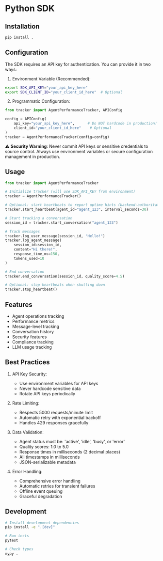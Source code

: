 # Python SDK

## Installation

```bash
pip install .
```

## Configuration

The SDK requires an API key for authentication. You can provide it in two ways:

1. Environment Variable (Recommended):
```bash
export SDK_API_KEY="your_api_key_here"
export SDK_CLIENT_ID="your_client_id_here"  # Optional
```

2. Programmatic Configuration:
```python
from tracker import AgentPerformanceTracker, APIConfig

config = APIConfig(
    api_key="your_api_key_here",      # Do NOT hardcode in production!
    client_id="your_client_id_here"    # Optional
)
tracker = AgentPerformanceTracker(config=config)
```

⚠️ **Security Warning**: Never commit API keys or sensitive credentials to source control. Always use environment variables or secure configuration management in production.

## Usage

```python
from tracker import AgentPerformanceTracker

# Initialize tracker (will use SDK_API_KEY from environment)
tracker = AgentPerformanceTracker()

# Optional: start heartbeats to report uptime hints (backend-authoritative uptime)
tracker.start_heartbeat(agent_id="agent_123", interval_seconds=30)

# Start tracking a conversation
session_id = tracker.start_conversation("agent_123")

# Track messages
tracker.log_user_message(session_id, "Hello!")
tracker.log_agent_message(
    session_id=session_id,
    content="Hi there!",
    response_time_ms=150,
    tokens_used=10
)

# End conversation
tracker.end_conversation(session_id, quality_score=4.5)

# Optional: stop heartbeats when shutting down
tracker.stop_heartbeat()
```

## Features

- Agent operations tracking
- Performance metrics
- Message-level tracking
- Conversation history
- Security features
- Compliance tracking
- LLM usage tracking

## Best Practices

1. API Key Security:
   - Use environment variables for API keys
   - Never hardcode sensitive data
   - Rotate API keys periodically

2. Rate Limiting:
   - Respects 5000 requests/minute limit
   - Automatic retry with exponential backoff
   - Handles 429 responses gracefully

3. Data Validation:
   - Agent status must be: 'active', 'idle', 'busy', or 'error'
   - Quality scores: 1.0 to 5.0
   - Response times in milliseconds (2 decimal places)
   - All timestamps in milliseconds
   - JSON-serializable metadata

4. Error Handling:
   - Comprehensive error handling
   - Automatic retries for transient failures
   - Offline event queuing
   - Graceful degradation

## Development

```bash
# Install development dependencies
pip install -e ".[dev]"

# Run tests
pytest

# Check types
mypy .
``` 

